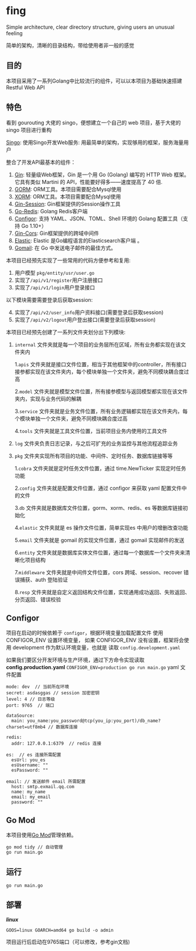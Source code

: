 # fing

Simple architecture, clear directory structure, giving users an unusual feeling

简单的架构，清晰的目录结构，带给使用者非一般的感觉

## 目的

本项目采用了一系列Golang中比较流行的组件，可以以本项目为基础快速搭建Restful Web API

## 特色
看到 gourouting 大佬的 singo，便想建立一个自己的 web 项目，基于大佬的 singo 项目进行重构

[Singo](https://github.com/gourouting/singo): 使用Singo开发Web服务: 用最简单的架构，实现够用的框架，服务海量用户

整合了开发API最基本的组件：

1. [Gin](https://github.com/gin-gonic/gin): 轻量级Web框架，Gin 是一个用 Go (Golang) 编写的 HTTP Web 框架。它具有类似 Martini 的 API，性能要好得多——速度提高了 40 倍.
2. [GORM](https://gorm.io/index.html): ORM工具。本项目需要配合Mysql使用
3. [XORM](https://xorm.io/index.html): ORM工具。本项目需要配合Mysql使用
4. [Gin-Session](https://github.com/gin-contrib/sessions): Gin框架提供的Session操作工具
5. [Go-Redis](https://github.com/go-redis/redis): Golang Redis客户端
6. [Configor](https://github.com/jinzhu/configor): 支持 YAML、JSON、TOML、Shell 环境的 Golang 配置工具（支持 Go 1.10+）
7. [Gin-Cors](https://github.com/gin-contrib/cors): Gin框架提供的跨域中间件
8. [Elastic](https://github.com/olivere/elastic): Elastic 是Go编程语言的Elasticsearch客户端 。
9. [Gomail](https://github.com/go-gomail/gomail): 在 Go 中发送电子邮件的最佳方式。

本项目已经预先实现了一些常用的代码方便参考和复用:

1. 用户模型 ```pkg/entity/usr/user.go```
2. 实现了```/api/v1/register```用户注册接口
3. 实现了```/api/v1/login```用户登录接口

以下模块需要需要登录后获取session:

4. 实现了```/api/v2/user_info```用户资料接口(需要登录后获取session)
5. 实现了```/api/v2/logout```用户登出接口(需要登录后获取session)

本项目已经预先创建了一系列文件夹划分出下列模块:

1. ```internal``` 文件夹就是每一个项目的业务层所在区域，所有业务都实现在该文件夹内

   1.```apis``` 文件夹就是接口文件位置，相当于其他框架中的controller，所有接口接参都实现在该文件夹内，每个模块单独一个文件夹，避免不同模块耦合度过高

   2.```model``` 文件夹就是模型文件位置，所有接参模型与返回模型都实现在该文件夹内，实现与业务代码的解耦

   3.```service``` 文件夹就是业务文件位置，所有业务逻辑都实现在该文件夹内，每个模块单独一个文件夹，避免不同模块耦合度过高

   4.```tools``` 文件夹就是工具文件位置，当前项目业务内使用的工具文件

2. ```log``` 文件夹负责日志记录，与之后可扩充的业务监控与其他流程追踪业务

3. ```pkg``` 文件夹实现所有项目的功能、中间件、定时任务、数据库链接等等

   1.```cobra``` 文件夹就是定时任务文件位置，通过 time.NewTicker 实现定时任务功能

   2.```config``` 文件夹就是配置文件位置，通过 configor 来获取 yaml 配置文件中的文件

   3.```db``` 文件夹就是数据库文件位置，gorm、xorm、redis、es 等数据库链接初始化

   4.```elastic``` 文件夹就是 es 操作文件位置，简单实现es 中用户的增删改查功能

   5.```email``` 文件夹就是 gomail 的实现文件位置，通过 gomail 实现邮件的发送

   6.```entity``` 文件夹就是数据库实体文件位置，通过每一个数据库一个文件夹来清晰化项目结构

   7.```middleware``` 文件夹就是中间件文件位置，cors 跨域、session、recover 错误捕获、auth 登陆验证

   8.```resp``` 文件夹就是自定义返回结构文件位置，实现通用成功返回、失败返回、分页返回、错误校验

## Configor

项目在启动的时候依赖于 ```configor```，根据环境变量加载配置文件 使用CONFIGOR_ENV 设置环境变量， 如果 CONFIGOR_ENV 没有设置，框架将会使用 development 作为默认环境变量，也就是 读取 ```config.development.yaml```

如果我们要区分开发环境与生产环境，通过下方命令实现读取 **config.production.yaml**
`
CONFIGOR_ENV=production go run main.go
`
yaml 文件配置

```shell
mode: dev  // 当前所在环境
secret: asdasggas // session 加密密钥
level: 4 // 日志等级
port: 9765  // 端口

dataSource:
  main: you_name:you_password@tcp(you_ip:you_port)/db_name?charset=utf8mb4 // 数据库连接

redis:
  addr: 127.0.0.1:6379  // redis 连接

es:  // es 连接所需配置
  esUrl: you_es 
  esUsername: ""
  esPassword: ""

email: // 发送邮件 email 所需配置
  host: smtp.exmail.qq.com
  name: my_name
  email: my_email
  password: ""
```

## Go Mod

本项目使用[Go Mod](https://github.com/golang/go/wiki/Modules)管理依赖。

```shell
go mod tidy // 自动管理
go run main.go 
```

## 运行

```shell
go run main.go
```

## 部署

***linux***

```shell
GOOS=linux GOARCH=amd64 go build -o admin
```

项目运行后启动在9765端口（可以修改，参考gin文档)

